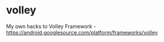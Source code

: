 volley
======

My own hacks to Volley Framework - https://android.googlesource.com/platform/frameworks/volley
